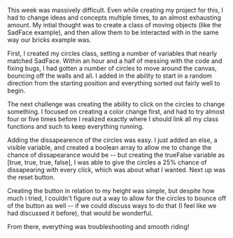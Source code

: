 This week was massively difficult. Even while creating my project for this, I had to change ideas and concepts multiple times, to an almost exhausting amount. My intial thought was to create a class of moving objects (like the SadFace example), and then allow them to be interacted with in the same way our bricks example was.

First, I created my circles class, setting a number of variables that nearly matched SadFace. Within an hour and a half of messing with the code and fixing bugs, I had gotten a number of circles to move around the canvas, bouncing off the walls and all. I added in the ability to start in a random direction from the starting position and everything sorted out fairly well to begin.

The next challenge was creating the ability to click on the circles to change something. I focused on creating a color change first, and had to try almost four or five times before I realized exactly where I should link all my class functions and such to keep everything running.

Adding the dissapearence of the circles was easy. I just added an else, a visible variable, and created a boolean array to allow me to change the chance of dissapearance would be -- but creating the trueFalse variable as [true, true, true, false], I was able to give the circles a 25% chance of dissapearing with every click, which was about what I wanted. Next up was the reset button.

Creating the button in relation to my height was simple, but despite how much i tried, I couldn't figure out a way to allow for the circles to bounce off of the button as well -- if we could discuss ways to do that (I feel like we had discussed it before), that would be wonderful.

From there, everything was troubleshooting and smooth riding!

